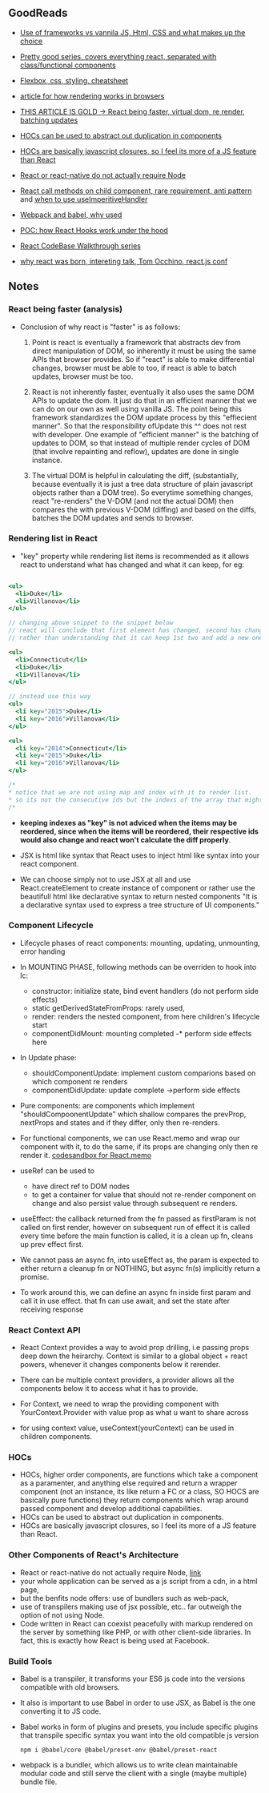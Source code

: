 ## GoodReads
- [Use of frameworks vs vannila JS, Html, CSS and what makes up the choice](https://stackoverflow.blog/2020/02/03/is-it-time-for-a-front-end-framework/)

- [Pretty good series, covers everything react, separated with class/functional components](https://www.youtube.com/watch?v=QFaFIcGhPoM&list=PLC3y8-rFHvwgg3vaYJgHGnModB54rxOk3)

- [Flexbox, css, styling, cheatsheet](https://css-tricks.com/snippets/css/a-guide-to-flexbox/)

- [article for how rendering works in browsers](https://medium.com/technogise/dom-manipulation-in-browser-59b793bee559)
- [THIS ARTICLE IS GOLD -> React being faster, virtual dom, re render, batching updates](https://stackoverflow.com/a/61272492/7930262)

- [HOCs can be used to abstract out duplication in components](https://reactjs.org/docs/higher-order-components.html)

- [HOCs are basically javascript closures, so I feel its more of a JS feature than React](https://www.youtube.com/watch?v=rsBQj6X7UK8&list=PLC3y8-rFHvwgg3vaYJgHGnModB54rxOk3&index=34)

- [React or react-native do not actually require Node](https://stackoverflow.com/a/41839733/7930262)

- [React call methods on child component, rare requirement, anti pattern](https://medium.com/@nugen/react-hooks-calling-child-component-function-from-parent-component-4ea249d00740) and [when to use useImperitiveHandler](https://stackoverflow.com/questions/57005663/when-to-use-useimperativehandle-uselayouteffect-and-usedebugvalue)

- [Webpack and babel, why used](https://www.reddit.com/r/reactjs/comments/aw5qmn/are_babel_and_webpack_necessary_for_react/?utm_source=share&utm_medium=web2x&context=3)

- [POC: how React Hooks work under the hood](https://indepth.dev/posts/1220/under-the-hood-of-react-hooks) 

- [React CodeBase Walkthrough series](https://dev.to/fromaline/deep-dive-into-react-codebase-ep1-prerequisites-33ak)

- [why react was born, intereting talk, Tom Occhino, react.js conf](https://www.youtube.com/watch?v=KVZ-P-ZI6W4&t=89s) 

## Notes

### React being faster (analysis)
* Conclusion of why react is "faster" is as follows:
	1.	Point is react is eventually a framework that abstracts dev from direct manipulation of DOM, so inherently it must 
		be using the same APIs that browser provides. So if "react" is able to make differential changes, browser must be able to too, if react is able to batch updates, browser must be too.
	2. 	React is not inherently faster, eventually it also uses the same DOM APIs to update the dom. 
		It just do that in an efficient manner that we can do on our own as well using vanilla JS.
		The point being this framework standardizes the DOM update process by this "effiecient manner".
		So that the responsibility ofUpdate this ^^ does not rest with developer.
		One example of "efficient manner" is the batching of updates to DOM, so that instead of multiple render cycles of DOM (that involve repainting and reflow), updates are done in single instance.

	3. 	The virtual DOM is helpful in calculating the diff, (substantially, because eventually it is just a tree data
		structure of plain javascript objects rather than a DOM tree).
		So everytime something changes, react "re-renders" the V-DOM (and not the actual DOM) then compares the with previous V-DOM (diffing) and based on the diffs, batches the DOM updates and sends to browser.

### Rendering list in React

* "key" property while rendering list items is recommended as it allows react to understand what has changed and what it can keep, for eg:
```jsx

<ul>
  <li>Duke</li>
  <li>Villanova</li>
</ul>

// changing above snippet to the snippet below
// react will conclude that first element has changed, second has changed and a new one is added at the end (roughly)
// rather than understanding that it can keep 1st two and add a new one at the top

<ul>
  <li>Connecticut</li>
  <li>Duke</li>
  <li>Villanova</li>
</ul>

// instead use this way
<ul>
  <li key="2015">Duke</li>
  <li key="2016">Villanova</li>
</ul>

<ul>
  <li key="2014">Connecticut</li>
  <li key="2015">Duke</li>
  <li key="2016">Villanova</li>
</ul>

/*
* notice that we are not using map and index with it to render list.
* so its not the consecutive ids but the indexs of the array that might cause problem
/*
```

* **keeping indexes as "key" is not adviced when the items may be reordered, since when the items will be reordered, their respective ids would also change and react won't calculate the diff properly**.

* JSX is html like syntax that React uses to inject html like syntax into your react component.
* We can choose simply not to use JSX at all and use React.createElement to create instance of component or rather use the beautifull html like declarative syntax to return nested components
"It is a declarative syntax used to express a tree structure of UI components."

### Component Lifecycle
* Lifecycle phases of react components: mounting, updating, unmounting, error handing
* In MOUNTING PHASE, following methods can be overriden to hook into lc:
	* constructor: initialize state, bind event handlers (do not perform side effects)
	* static getDerivedStateFromProps: rarely used,
	* render: renders the nested component, from here children's lifecycle start
	* componentDidMount: mounting completed -* perform side effects here

* In Update phase:
	* shouldComponentUpdate: implement custom comparions based on which component re renders
	* componentDidUpdate: update complete ->perform side effects

* Pure components: are components which implement "shouldCompoonentUpdate" which shallow compares the prevProp, nextProps and states
 and if they differ, only then re-renders.

* For functional components, we can use React.memo and wrap our component with it, to do the same, if its props are changing only then re render it.
[codesandbox for React.memo](https://codesandbox.io/s/react-passing-functions-as-props-pwrfz6?file=/src/App.js)

* useRef can be used to 
	* have direct ref to DOM nodes
	* to get a container for value that should not re-render component on change 
and also persist value through subsequent re renders.

* useEffect: the callback returned from the fn passed as firstParam is not called on first render, however on subsequent run of effect it is called every time before the main function is called, it is a clean up fn, cleans up prev effect first.

* We cannot pass an async fn, into useEffect as, the param is expected to either return a cleanup fn or NOTHING, but async fn(s) implicitly return a promise.
* To work around this, we can define an async fn inside first param and call it in use effect. that fn can use await, and set the state after receiving response

### React Context API
* React Context provides a way to avoid prop drilling, i.e passing props deep down the heirarchy. Context is similar to a global object + react powers, whenever it changes components below it rerender.

* There can be multiple context providers, a provider allows all the components below it to access what it has to provide.

* For Context, we need to wrap the providing component with YourContext.Provider with value prop as what u want to share across

* for using context value, useContext(yourContext) can be used in children components.

### HOCs
* HOCs, higher order components, are functions which take a component as a paramenter, and anything else required and return a wrapper component (not an instance, its like return a FC or a class, SO HOCS are basically pure functions) they return components which wrap around passed component and develop additional capabilities.
* HOCs can be used to abstract out duplication in components.
* HOCs are basically javascript closures, so I feel its more of a JS feature than React.


### Other Components of React's Architecture

* React or react-native do not actually require Node, [link](https://stackoverflow.com/a/41839733/7930262)
* your whole application can be served as a js script from a cdn, in a html page,
* but the benfits node offers: use of bundlers such as web-pack,
* use of transpilers making use of jsx possible, etc.. far outweigh the option of not using Node.
* Code written in React can coexist peacefully with markup rendered on the server by something like PHP, or with other client-side libraries. In fact, this is exactly how React is being used at Facebook.

### Build Tools

* Babel is a transpiler, it transforms your ES6 js code into the versions compatible with old browsers.
* It also is important to use Babel in order to use JSX, as Babel is the one converting it to JS code.
* Babel works in form of plugins and presets, you include specific plugins that 
  transpile specific syntax you want into the old compatible js version
	```
	npm i @babel/core @babel/preset-env @babel/preset-react  	
	```

* webpack is a bundler, which allows us to write clean maintainable modular code 
  and still serve the client with a single (maybe multiple) bundle file.

